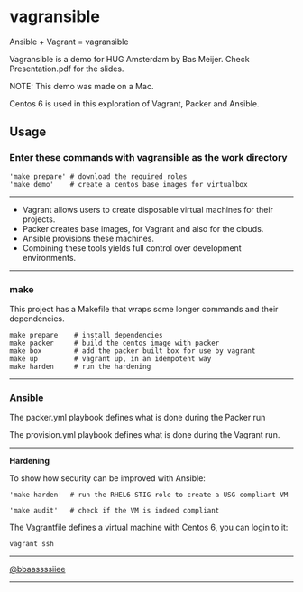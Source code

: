 # vagransible

Ansible + Vagrant = vagransible

Vagransible is a demo for HUG Amsterdam by Bas Meijer.
Check Presentation.pdf for the slides.

NOTE: This demo was made on a Mac.

Centos 6 is used in this exploration of Vagrant, Packer and Ansible.

## Usage

### Enter these commands with vagransible as the work directory

    'make prepare' # download the required roles
    'make demo'    # create a centos base images for virtualbox

___

- Vagrant allows users to create disposable virtual machines for their projects.
- Packer creates base images, for Vagrant and also for the clouds.
- Ansible provisions these machines.
- Combining these tools yields full control over development environments.

___
### make

This project has a Makefile that wraps some longer commands and their dependencies.

    make prepare    # install dependencies
    make packer     # build the centos image with packer
    make box        # add the packer built box for use by vagrant
    make up         # vagrant up, in an idempotent way
    make harden     # run the hardening

___
### Ansible

The packer.yml playbook defines what is done during the Packer run

The provision.yml playbook defines what is done during the Vagrant run.
___
**Hardening**

To show how security can be improved with Ansible:

    'make harden'  # run the RHEL6-STIG role to create a USG compliant VM

    'make audit'   # check if the VM is indeed compliant

The Vagrantfile defines a virtual machine with Centos 6, you can login to it:

    vagrant ssh

___
[@bbaassssiiee](https://twitter.com/bbaassssiiee)
___
